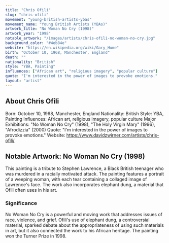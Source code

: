 ```yaml
---
title: "Chris Ofili"
slug: "chris-ofili"
movement: "young-british-artists-ybas"
movement_name: "Young British Artists (YBAs)"
artwork_title: "No Woman No Cry (1998)"
artwork_year: "1998"
notable_artwork: "/images/artists/chris-ofili-no-woman-no-cry.jpg"
background_color: "#4eb84e"
website: "https://en.wikipedia.org/wiki/Gary_Hume"
birth: "October 10, 1968, Manchester, England"
death: ""
nationality: "British"
style: "YBA, Painting"
influences: ["African art", "religious imagery", "popular culture"]
quote: "I'm interested in the power of images to provoke emotions."
layout: "artist"
---
```


## About Chris Ofili

Born: October 10, 1968, Manchester, England Nationality: British Style: YBA, Painting Influences: African art, religious imagery, popular culture Major Exhibitions: "No Woman No Cry" (1998), "The Holy Virgin Mary" (1996), "Afrodizzia" (2000) Quote: "I'm interested in the power of images to provoke emotions." Website: https://www.davidzwirner.com/artists/chris-ofili/

## Notable Artwork: No Woman No Cry (1998)

This painting is a tribute to Stephen Lawrence, a Black British teenager who was murdered in a racially motivated attack. The painting features a portrait of a weeping woman, with each tear containing a collaged image of Lawrence's face. The work also incorporates elephant dung, a material that Ofili often uses in his art.

### Significance

No Woman No Cry is a powerful and moving work that addresses issues of race, violence, and grief. Ofili's use of elephant dung, a controversial material, sparked debate about the appropriateness of using such materials in art, but it also connected the work to his African heritage. The painting won the Turner Prize in 1998.

